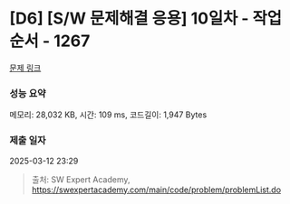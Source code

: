 # [D6] [S/W 문제해결 응용] 10일차 - 작업순서 - 1267 

[문제 링크](https://swexpertacademy.com/main/code/problem/problemDetail.do?contestProbId=AV18TrIqIwUCFAZN) 

### 성능 요약

메모리: 28,032 KB, 시간: 109 ms, 코드길이: 1,947 Bytes

### 제출 일자

2025-03-12 23:29



> 출처: SW Expert Academy, https://swexpertacademy.com/main/code/problem/problemList.do